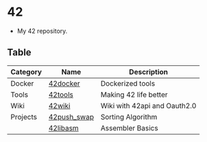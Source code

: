 # 42
- My 42 repository.

## Table

| Category | Name                                                     | Description                  |
|----------|----------------------------------------------------------|------------------------------|
| Docker   | [42docker](https://github.com/solareenlo/42docker)       | Dockerized tools             |
| Tools    | [42tools](https://github.com/solareenlo/42tools)         | Making 42 life better        |
| Wiki     | [42wiki](https://github.com/solareenlo/42wiki)           | Wiki with 42api and Oauth2.0 |
| Projects | [42push_swap](https://github.com/solareenlo/42push_swap) | Sorting Algorithm            |
|          | [42libasm](https://github.com/solareenlo/42libasm)       | Assembler Basics             |
